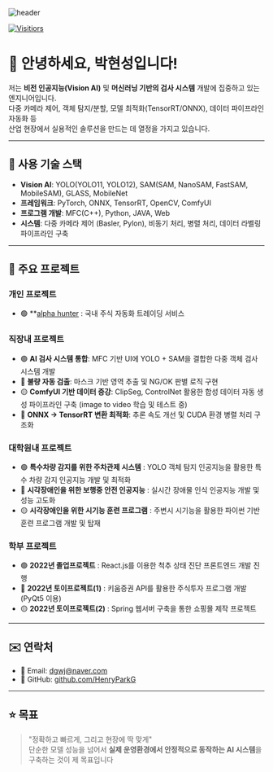 ![header](https://capsule-render.vercel.app/api?type=rect&height=200&text=HenryParkG%20&fontAlign=70&stroke=00FF00&strokeWidth=3)

[![Visitiors](https://myhits.vercel.app/api/hit/https%3A%2F%2Fgithub.com%2FHenryParkG?color=blue&label=hits&size=small)](https://myhits.vercel.app)


# 👋 안녕하세요, 박현성입니다!

저는 **비전 인공지능(Vision AI)** 및 **머신러닝 기반의 검사 시스템** 개발에 집중하고 있는 엔지니어입니다.  
다중 카메라 제어, 객체 탐지/분할, 모델 최적화(TensorRT/ONNX), 데이터 파이프라인 자동화 등  
산업 현장에서 실용적인 솔루션을 만드는 데 열정을 가지고 있습니다.

---

## 🔧 사용 기술 스택

- **Vision AI**: YOLO(YOLO11, YOLO12), SAM(SAM, NanoSAM, FastSAM, MobileSAM), GLASS, MobileNet
- **프레임워크**: PyTorch, ONNX, TensorRT, OpenCV, ComfyUI
- **프로그램 개발**: MFC(C++), Python, JAVA, Web
- **시스템**: 다중 카메라 제어 (Basler, Pylon), 비동기 처리, 병렬 처리, 데이터 라벨링 파이프라인 구축

---

## 📂 주요 프로젝트

### 개인 프로젝트

- 🟢 **[alpha hunter](https://github.com/HenryParkG/alpha-hunter) : 국내 주식 자동화 트레이딩 서비스

### 직장내 프로젝트

- 🟢 **AI 검사 시스템 통합**: MFC 기반 UI에 YOLO + SAM을 결합한 다중 객체 검사 시스템 개발  
- 🔴 **불량 자동 검출**: 마스크 기반 영역 추출 및 NG/OK 판별 로직 구현  
- 🟡 **ComfyUI 기반 데이터 증강**: ClipSeg, ControlNet 활용한 합성 데이터 자동 생성 파이프라인 구축 (image to video 학습 및 테스트 중)
- 🔵 **ONNX → TensorRT 변환 최적화**: 추론 속도 개선 및 CUDA 환경 병렬 처리 구조화

### 대학원내 프로젝트

- 🟢 **특수차량 감지를 위한 주차관제 시스템** : YOLO 객체 탐지 인공지능을 활용한 특수 차량 감지 인공지능 개발 및 최적화 
- 🔴 **시각장애인을 위한 보행중 안전 인공지능** : 실시간 장애물 인식 인공지능 개발 및 성능 고도화
- 🟡 **시각장애인을 위한 시기능 훈련 프로그램** : 주변시 시기능을 활용한 파이썬 기반 훈련 프로그램 개발 및 탑재

### 학부 프로젝트
- 🟢 **2022년 졸업프로젝트** : React.js를 이용한 척추 상태 진단 프론트엔드 개발 진행
- 🔴 **2022년 토이프로젝트(1)** : 키움증권 API를 활용한 주식투자 프로그램 개발 (PyQt5 이용)
- 🟡 **2022년 토이프로젝트(2)** : Spring 웹서버 구축을 통한 쇼핑몰 제작 프로젝트

---

## ✉️ 연락처

- 📧 Email: dgwj@naver.com  
- 🐙 GitHub: [github.com/HenryParkG](https://github.com/HenryParkG)

---

## ⭐ 목표

> "정확하고 빠르게, 그리고 현장에 딱 맞게"  
단순한 모델 성능을 넘어서 **실제 운영환경에서 안정적으로 동작하는 AI 시스템**을 구축하는 것이 제 목표입니다

<!---
blaewood/blaewood is a ✨ special ✨ repository because its `README.md` (this file) appears on your GitHub profile.
You can click the Preview link to take a look at your changes.
--->
